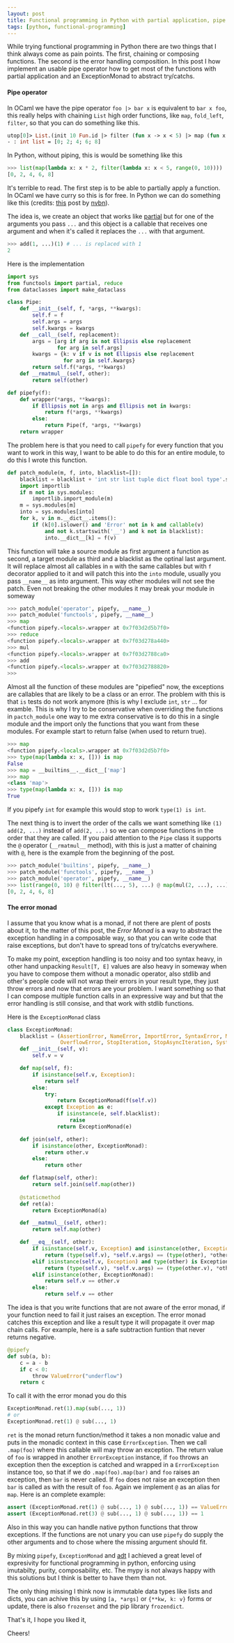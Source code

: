 ```yaml
---
layout: post
title: Functional programming in Python with partial application, pipe operator and error handling
tags: [python, functional-programming]
---
```


While trying functional programming in Python there are two things that I think
always come as pain points. The first, chaining or composing functions. The second
is the error handling composition. In this post I how implement an usable pipe operator
how to get most of the functions with partial application and an ExceptionMonad to
abstract try/catchs.

#### Pipe operator

In OCaml we have the pipe operator `foo |> bar x` is equivalent to
`bar x foo`, this really helps with chaining `List` high order functions, like `map`, 
`fold_left`, `filter`, so that you can do something like this.

```ocaml
utop[0]> List.(init 10 Fun.id |> filter (fun x -> x < 5) |> map (fun x -> x * 2));;
- : int list = [0; 2; 4; 6; 8]
```
In Python, without piping, this is would be something like this

```python
>>> list(map(lambda x: x * 2, filter(lambda x: x < 5, range(0, 10))))
[0, 2, 4, 6, 8]
```

It's terrible to read. The first step is to be able to partially apply a function. In
OCaml we have curry so this is for free. In Python we can do something like this (credits: 
[this](https://nvbn.github.io/2016/08/09/partial-piping/) post by [nvbn](https://github.com/nvbn)).

The idea is, we create an object that works like [partial](https://docs.python.org/3/library/functools.html#functools.partial)
but for one of the arguments you pass `...` and this object is a callable that receives one argument
and when it's called it replaces the `...` with that argument.

```python
>>> add(1, ...)(1) # ... is replaced with 1
2
```

Here is the implementation

```python
import sys
from functools import partial, reduce
from dataclasses import make_dataclass

class Pipe:
    def __init__(self, f, *args, **kwargs):
        self.f = f
        self.args = args
        self.kwargs = kwargs
    def __call__(self, replacement):
        args = [arg if arg is not Ellipsis else replacement
                for arg in self.args]
        kwargs = {k: v if v is not Ellipsis else replacement
                  for arg in self.kwargs}
        return self.f(*args, **kwargs)
    def __rmatmul__(self, other):
        return self(other)

def pipefy(f):
    def wrapper(*args, **kwargs):
        if Ellipsis not in args and Ellipsis not in kwargs:
            return f(*args, **kwargs)
        else:
            return Pipe(f, *args, **kwargs)
    return wrapper
```

The problem here is that you need to call `pipefy` for every function that
you want to work in this way, I want to be able to do this for an entire module,
to do this I wrote this function.

```python
def patch_module(m, f, into, blacklist=[]):
    blacklist = blacklist + 'int str list tuple dict float bool type'.split()
    import importlib
    if m not in sys.modules:
        importlib.import_module(m)
    m = sys.modules[m]
    into = sys.modules[into]
    for k, v in m.__dict__.items():
        if (k[0].islower() and 'Error' not in k and callable(v) 
            and not k.startswith('__') and k not in blacklist):
            into.__dict__[k] = f(v)
```

This function will take a source module as first argument a function
as second, a target module as third and a blacklist as the optinal
last argument. It will replace almost all callables in `m` with the
same callables but with `f` decorator applied to it and will patch
this into the `into` module, usually you pass `__name__` as into
argument. This way other modules will not see the patch. Even not
breaking the other modules it may break your module in someway

```python
>>> patch_module('operator', pipefy, __name__)
>>> patch_module('functools', pipefy, __name__)
>>> map
<function pipefy.<locals>.wrapper at 0x7f03d2d5b7f0>
>>> reduce
<function pipefy.<locals>.wrapper at 0x7f03d278a440>
>>> mul
<function pipefy.<locals>.wrapper at 0x7f03d2788ca0>
>>> add
<function pipefy.<locals>.wrapper at 0x7f03d2788820>
>>> 
```

Almost all the function of these modules are "pipefied" now, the
exceptions are callables that are likely to be a class or an error.
The problem with this is that `is` tests do not work anymore (this is
why I exclude `int`, `str` ... for examble. This is why I try to be
conservative when overriding the functions in `pactch_module` one way
to me extra conservative is to do this in a single module and the
import only the functions that you want from these modules. For
example start to return false (when used to return true).

```python
>>> map
<function pipefy.<locals>.wrapper at 0x7f03d2d5b7f0>
>>> type(map(lambda x: x, [])) is map
False
>>> map = __builtins__.__dict__['map']
>>> map
<class 'map'>
>>> type(map(lambda x: x, [])) is map
True
```

If you pipefy `int` for example this would stop to work `type(1) is int`.

The next thing is to invert the order of the calls we want something like 
`(1) add(2, ...)` instead of `add(2, ...)` so we can compose functions in
the order that they are called. If you paid attention to the `Pipe` class 
it supports the `@` operator (`__rmatmul__` method), with this is just a
matter of chaining with `@`, here is the example from the beginning of the
post.

```python
>>> patch_module('builtins', pipefy, __name__)
>>> patch_module('functools', pipefy, __name__)
>>> patch_module('operator', pipefy, __name__)
>>> list(range(0, 10) @ filter(lt(..., 5), ...) @ map(mul(2, ...), ...))
[0, 2, 4, 6, 8]
```

#### The error monad

I assume that you know what is a monad, if not there are plent of posts about it,
to the matter of this post, the *Error Monad* is a way to abstract the exception
handling in a composable way, so that you can write code that raise exceptions,
but don't have to spread tons of try/catchs everywhere.

To make my point, exception handling is too noisy and too syntax
heavy, in other hand unpacking `Result[T, E]` values are also heavy in
someway when you have to compose them without a monadic operator, also stdlib
and other's people code will not wrap their errors in your result type, they just
throw errors and now that errors are your problem. I want something so
that I can compose multiple function calls in an expressive way and
but that the error handling is still consise, and that work with stdlib
functions.

Here is the `ExceptionMonad` class

```python
class ExceptionMonad:
    blacklist = (AssertionError, NameError, ImportError, SyntaxError, MemoryError,
                 OverflowError, StopIteration, StopAsyncIteration, SystemError, Warning)
    def __init__(self, v):
        self.v = v

    def map(self, f):
        if isinstance(self.v, Exception):
            return self
        else:
            try:
                return ExceptionMonad(f(self.v))
            except Exception as e:
                if isinstance(e, self.blacklist):
                    raise
                return ExceptionMonad(e)

    def join(self, other):
        if isinstance(other, ExceptionMonad):
            return other.v
        else:
            return other

    def flatmap(self, other):
        return self.join(self.map(other))
    
    @staticmethod
    def ret(a):
        return ExceptionMonad(a)

    def __matmul__(self, other):
        return self.map(other)

    def __eq__(self, other):
        if isinstance(self.v, Exception) and isinstance(other, Exception):
            return (type(self.v), *self.v.args) == (type(other), *other.args)
        elif isinstance(self.v, Exception) and type(other) is ExceptionMonad and isinstance(other.v, Exception):
            return (type(self.v), *self.v.args) == (type(other.v), *other.v.args)
        elif isinstance(other, ExceptionMonad):
            return self.v == other.v
        else:
            return self.v == other
```

The idea is that you write functions that are not aware of the error monad, if your
function need to fail it just raises an exception. The error monad catches this exception
and like a result type it will propagate it over map chain calls. For example, here is a
safe subtraction funtion that never returns negative.

```python
@pipefy
def sub(a, b):
    c = a - b
    if c < 0:
        throw ValueError("underflow")
    return c
```

To call it with the error monad you do this

```python
ExceptionMonad.ret(1).map(sub(..., 1))
# or 
ExceptionMonad.ret(1) @ sub(..., 1)
```

`ret` is the monad return function/method it takes a non monadic value and puts in the monadic context
in this case `ErrorException`. Then we call `.map(foo)` where this callable will may throw
an exception. The return value of `foo` is wrapped in another `ErrorException` instance, if `foo`
throws an exception then the exception is catched and wrapped in a `ErrorException` instance too, so
that if we do `.map(foo).map(bar)` and `foo` raises an exception, then `bar` is never called. If
`foo` does not raise an exception then `bar` is called as with the result of `foo`. Again we implement
`@` as an alias for `map`. Here is an complete example:

```python
assert (ExceptionMonad.ret(1) @ sub(..., 1) @ sub(..., 1)) == ValueError("underflow") 
assert (ExceptionMonad.ret(3) @ sub(..., 1) @ sub(..., 1)) == 1
```

Also in this way you can handle native python functions that throw
exceptions. If the functions are not unary you can use `pipefy` do supply the other arguments and to
chose where the missing argument should fit.

By mixing `pipefy`, `ExceptionMonad` and [adt](https://dhilst.github.io/2022/03/27/ADT-in-python.html)
I achieved a great level of expresivity for functional programming in python, enforcing
using imutabilty, purity, composability, etc. The mypy is not always happy with this solutions
but I think is better to have them than not.

The only thing missing I think now is immutable data types like lists and dicts, you can achive this
by using `[a, *args]` or `{**kw, k: v}` forms or update, there is also `frozenset` and the pip library
`frozendict`.

That's it, I hope you liked it, 

Cheers!

